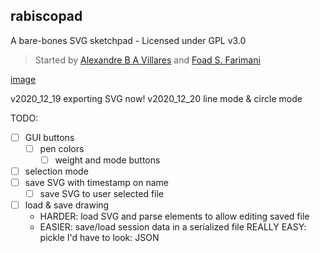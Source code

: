 ## rabiscopad

A bare-bones SVG sketchpad - Licensed under GPL v3.0

> Started by [Alexandre B A Villares](http://twitter.com/villares) and [Foad S. Farimani](https://twitter.com/fsfarimani)

[image](docs/assets/readme_animation.gif)

  v2020_12_19 exporting SVG now!
  v2020_12_20 line mode & circle mode

TODO:

- [ ] GUI buttons
	- [ ] pen colors 
        - [ ] weight and mode buttons
- [ ] selection mode
- [ ] save SVG with timestamp on name
	- [ ] save SVG to user selected file

- [ ] load & save drawing
	- HARDER: load SVG and parse elements to allow editing saved file
	- EASIER: save/load session data in a serialized file
		REALLY EASY: pickle
		I'd have to look: JSON

